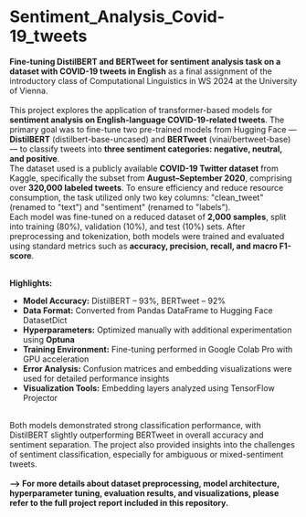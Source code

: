 # Sentiment_Analysis_Covid-19_tweets
**Fine-tuning DistilBERT and BERTweet for sentiment analysis task on a dataset with COVID-19 tweets in English** as a final assignment of the introductory class of Computational Linguistics in WS 2024 at the University of Vienna.
<br><br>
This project explores the application of transformer-based models for **sentiment analysis on English-language COVID-19-related tweets**. The primary goal was to fine-tune two pre-trained models from Hugging Face — **DistilBERT** (distilbert-base-uncased) and **BERTweet** (vinai/bertweet-base) — to classify tweets into **three sentiment categories: negative, neutral, and positive**.
<br>
The dataset used is a publicly available **COVID-19 Twitter dataset** from Kaggle, specifically the subset from **August–September 2020**, comprising over **320,000 labeled tweets**. To ensure efficiency and reduce resource consumption, the task utilized only two key columns: "clean_tweet" (renamed to "text") and "sentiment" (renamed to "labels").
<br>
Each model was fine-tuned on a reduced dataset of **2,000 samples**, split into training (80%), validation (10%), and test (10%) sets. After preprocessing and tokenization, both models were trained and evaluated using standard metrics such as **accuracy, precision, recall, and macro F1-score**.
<br><br>

**Highlights:**
<br>
- **Model Accuracy:** DistilBERT – 93%, BERTweet – 92%
- **Data Format:** Converted from Pandas DataFrame to Hugging Face DatasetDict
- **Hyperparameters:** Optimized manually with additional experimentation using **Optuna**
- **Training Environment:** Fine-tuning performed in Google Colab Pro with GPU acceleration
- **Error Analysis:** Confusion matrices and embedding visualizations were used for detailed performance insights
- **Visualization Tools:** Embedding layers analyzed using TensorFlow Projector
<br><br>

Both models demonstrated strong classification performance, with DistilBERT slightly outperforming BERTweet in overall accuracy and sentiment separation. The project also provided insights into the challenges of sentiment classification, especially for ambiguous or mixed-sentiment tweets.
<br><br>
**--> For more details about dataset preprocessing, model architecture, hyperparameter tuning, evaluation results, and visualizations, please refer to the full project report included in this repository.**
